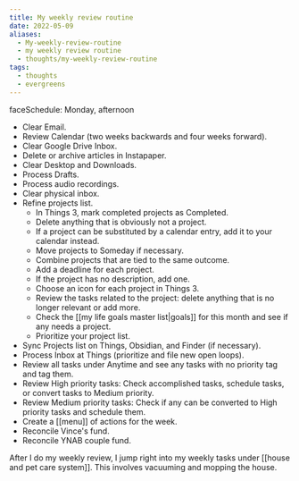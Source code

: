```yaml
---
title: My weekly review routine
date: 2022-05-09
aliases:
  - My-weekly-review-routine
  - my weekly review routine
  - thoughts/my-weekly-review-routine
tags:
  - thoughts
  - evergreens
---
```

faceSchedule: Monday, afternoon

- Clear Email.
- Review Calendar (two weeks backwards and four weeks forward).
- Clear Google Drive Inbox.
- Delete or archive articles in Instapaper.
- Clear Desktop and Downloads.
- Process Drafts.
- Process audio recordings.
- Clear physical inbox.
- Refine projects list.
   - In Things 3, mark completed projects as Completed.
   - Delete anything that is obviously not a project.
   - If a project can be substituted by a calendar entry, add it to your calendar instead.
   - Move projects to Someday if necessary.
   - Combine projects that are tied to the same outcome.
   - Add a deadline for each project.
   - If the project has no description, add one.
   - Choose an icon for each project in Things 3.
   - Review the tasks related to the project: delete anything that is no longer relevant or add more.
   - Check the [[my life goals master list|goals]] for this month and see if any needs a project.
   - Prioritize your project list.
- Sync Projects list on Things, Obsidian, and Finder (if necessary).
- Process Inbox at Things (prioritize and file new open loops).
- Review all tasks under Anytime and see any tasks with no priority tag and tag them.
- Review High priority tasks: Check accomplished tasks, schedule tasks, or convert tasks to Medium priority.
- Review Medium priority tasks: Check if any can be converted to High priority tasks and schedule them.
- Create a [[menu]] of actions for the week.
- Reconcile Vince's fund.
- Reconcile YNAB couple fund.

After I do my weekly review, I jump right into my weekly tasks under [[house and pet care system]]. This involves vacuuming and mopping the house.